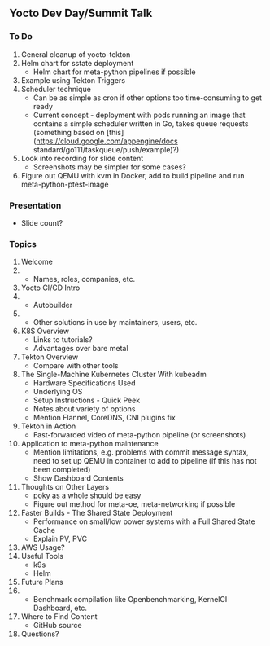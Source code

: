 ## Yocto Dev Day/Summit Talk

### To Do

1. General cleanup of yocto-tekton
2. Helm chart for sstate deployment
   - Helm chart for meta-python pipelines if possible
3. Example using Tekton Triggers
4. Scheduler technique
   - Can be as simple as cron if other options too time-consuming to get
     ready
   - Current concept - deployment with pods running an image that
     contains a simple scheduler written in Go, takes queue requests
     (something based on [this](https://cloud.google.com/appengine/docs standard/go111/taskqueue/push/example)?)
5. Look into recording for slide content
   - Screenshots may be simpler for some cases?
6. Figure out QEMU with kvm in Docker, add to build pipeline and run meta-python-ptest-image

### Presentation

- Slide count?

### Topics

1. Welcome
2. - Names, roles, companies, etc.
3. Yocto CI/CD Intro
4. - Autobuilder
5. - Other solutions in use by maintainers, users, etc.
6. K8S Overview
   - Links to tutorials?
   - Advantages over bare metal
7. Tekton Overview
   - Compare with other tools
8. The Single-Machine Kubernetes Cluster With kubeadm
   - Hardware Specifications Used
   - Underlying OS
   - Setup Instructions - Quick Peek
   - Notes about variety of options
   - Mention Flannel, CoreDNS, CNI plugins fix
9. Tekton in Action
   - Fast-forwarded video of meta-python pipeline (or screenshots)
10. Application to meta-python maintenance
    - Mention limitations, e.g. problems with commit message syntax,
      need to set up QEMU in container to add to pipeline (if this has
      not been completed)
    - Show Dashboard Contents
11. Thoughts on Other Layers
    - poky as a whole should be easy
    - Figure out method for meta-oe, meta-networking if possible
12. Faster Builds - The Shared State Deployment
    - Performance on small/low power systems with a Full Shared State
      Cache
    - Explain PV, PVC
13. AWS Usage?
14. Useful Tools
    - k9s
    - Helm
15. Future Plans
16. - Benchmark compilation like Openbenchmarking, KernelCI Dashboard, etc.
17. Where to Find Content
    - GitHub source
18. Questions?
